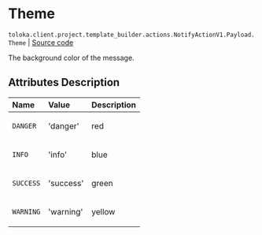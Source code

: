 # Theme
`toloka.client.project.template_builder.actions.NotifyActionV1.Payload.Theme` | [Source code](https://github.com/Toloka/toloka-kit/blob/v1.1.3/src/client/project/template_builder/actions.py#L67)

The background color of the message.

## Attributes Description

| Name | Value | Description |
| :------| :-----------| :----------| 
`DANGER`|'danger'|<p>red</p>
`INFO`|'info'|<p>blue</p>
`SUCCESS`|'success'|<p>green</p>
`WARNING`|'warning'|<p>yellow</p>
